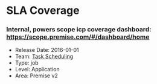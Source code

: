 # SLA Coverage
### Internal, powers scope icp coverage dashboard: https://scope.premise.com/#/dashboard/home
* Release Date: 2016-01-01
* Team: [Task Scheduling](../teams/scheduling.md)
* Type: job
* Level: Application
* Area: Premise v2
